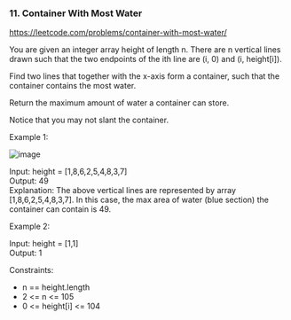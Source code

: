 <h3>11. Container With Most Water</h3>

https://leetcode.com/problems/container-with-most-water/

You are given an integer array height of length n. There are n vertical lines drawn such that the two endpoints of the ith line are (i, 0) and (i, height[i]).

Find two lines that together with the x-axis form a container, such that the container contains the most water.

Return the maximum amount of water a container can store.

Notice that you may not slant the container.

Example 1:

![image](https://user-images.githubusercontent.com/76420366/158053825-03414533-f5f2-4115-a7a4-7b454786dc08.png)

Input: height = [1,8,6,2,5,4,8,3,7]</br>
Output: 49</br>
Explanation: The above vertical lines are represented by array [1,8,6,2,5,4,8,3,7]. In this case, the max area of water (blue section) the container can contain is 49.

Example 2:

Input: height = [1,1]</br>
Output: 1



Constraints:

- n == height.length</br>
- 2 <= n <= 105</br>
- 0 <= height[i] <= 104
